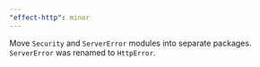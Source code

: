 ```yaml
---
"effect-http": minor
---
```


Move `Security` and `ServerError` modules into separate packages. `ServerError` was renamed to `HttpError`.
